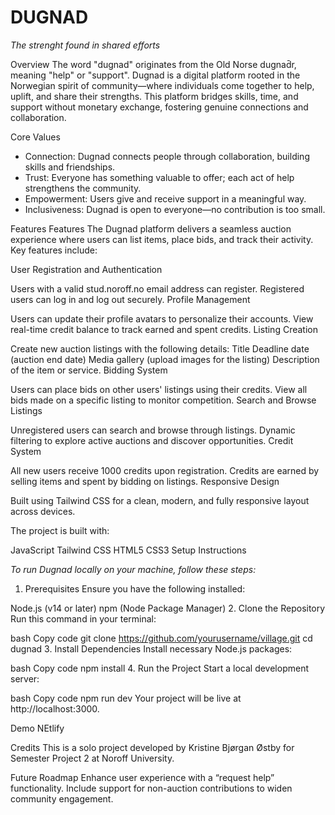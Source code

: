 # **DUGNAD**
*The strenght found in shared efforts*

Overview
The word "dugnad" originates from the Old Norse dugnad̄r, meaning "help" or "support".
Dugnad is a digital platform rooted in the Norwegian spirit of community—where individuals come together to help, uplift, and share their strengths. This platform bridges skills, time, and support without monetary exchange, fostering genuine connections and collaboration.

Core Values
* Connection: Dugnad connects people through collaboration, building skills and friendships.
* Trust: Everyone has something valuable to offer; each act of help strengthens the community.
* Empowerment: Users give and receive support in a meaningful way.
* Inclusiveness: Dugnad is open to everyone—no contribution is too small.

Features
Features
The Dugnad platform delivers a seamless auction experience where users can list items, place bids, and track their activity. Key features include:

User Registration and Authentication

Users with a valid stud.noroff.no email address can register.
Registered users can log in and log out securely.
Profile Management

Users can update their profile avatars to personalize their accounts.
View real-time credit balance to track earned and spent credits.
Listing Creation

Create new auction listings with the following details:
Title
Deadline date (auction end date)
Media gallery (upload images for the listing)
Description of the item or service.
Bidding System

Users can place bids on other users' listings using their credits.
View all bids made on a specific listing to monitor competition.
Search and Browse Listings

Unregistered users can search and browse through listings.
Dynamic filtering to explore active auctions and discover opportunities.
Credit System

All new users receive 1000 credits upon registration.
Credits are earned by selling items and spent by bidding on listings.
Responsive Design

Built using Tailwind CSS for a clean, modern, and fully responsive layout across devices.



The project is built with:

JavaScript
Tailwind CSS
HTML5
CSS3
Setup Instructions

_To run Dugnad locally on your machine, follow these steps:_

1. Prerequisites
Ensure you have the following installed:

Node.js (v14 or later)
npm (Node Package Manager)
2. Clone the Repository
Run this command in your terminal:

bash
Copy code
git clone https://github.com/yourusername/village.git
cd dugnad
3. Install Dependencies
Install necessary Node.js packages:

bash
Copy code
npm install
4. Run the Project
Start a local development server:

bash
Copy code
npm run dev
Your project will be live at http://localhost:3000.

Demo
NEtlify

Credits
This is a solo project developed by Kristine Bjørgan Østby for Semester Project 2 at Noroff University.

Future Roadmap
Enhance user experience with a “request help” functionality.
Include support for non-auction contributions to widen community engagement.
